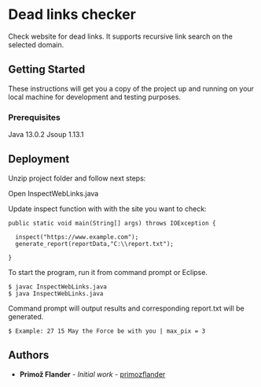 # Dead links checker

Check website for dead links. It supports recursive link search on the selected domain.

## Getting Started

These instructions will get you a copy of the project up and running on your local machine for development and testing purposes.

### Prerequisites

Java 13.0.2
Jsoup 1.13.1

## Deployment

Unzip project folder and follow next steps:

Open InspectWebLinks.java

Update inspect function with with the site you want to check:

```
public static void main(String[] args) throws IOException {

  inspect("https://www.example.com");
  generate_report(reportData,"C:\\report.txt");

}
```

To start the program, run it from command prompt or Eclipse.

```
$ javac InspectWebLinks.java
$ java InspectWebLinks.java
```

Command prompt will output results and corresponding report.txt will be generated.

```
$ Example: 27 15 May the Force be with you | max_pix = 3
```

## Authors

* **Primož Flander** - *Initial work* - [primozflander](https://github.com/primozflander)
